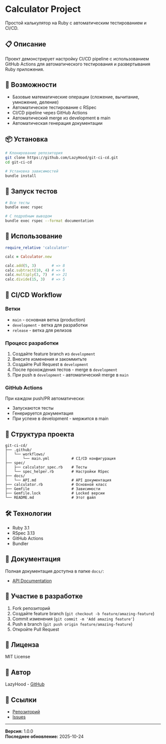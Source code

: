 # Calculator Project

Простой калькулятор на Ruby с автоматическим тестированием и CI/CD.

## 📋 Описание

Проект демонстрирует настройку CI/CD pipeline с использованием GitHub Actions для автоматического тестирования и развертывания Ruby приложения.

## 🚀 Возможности

- Базовые математические операции (сложение, вычитание, умножение, деление)
- Автоматическое тестирование с RSpec
- CI/CD pipeline через GitHub Actions
- Автоматический merge из development в main
- Автоматическая генерация документации

## 📦 Установка

```bash
# Клонирование репозитория
git clone https://github.com/LazyHood/git-ci-cd.git
cd git-ci-cd

# Установка зависимостей
bundle install
```

## 🧪 Запуск тестов

```bash
# Все тесты
bundle exec rspec

# С подробным выводом
bundle exec rspec --format documentation
```

## 📖 Использование

```ruby
require_relative 'calculator'

calc = Calculator.new

calc.add(5, 3)       # => 8
calc.subtract(10, 4) # => 6
calc.multiply(3, 7)  # => 21
calc.divide(15, 3)   # => 5
```

## 🔄 CI/CD Workflow

### Ветки

- `main` - основная ветка (production)
- `development` - ветка для разработки
- `release` - ветка для релизов

### Процесс разработки

1. Создайте feature branch из `development`
2. Внесите изменения и закоммитьте
3. Создайте Pull Request в `development`
4. После прохождения тестов - merge в `development`
5. При push в `development` - автоматический merge в `main`

### GitHub Actions

При каждом push/PR автоматически:
- Запускаются тесты
- Генерируется документация
- При успехе в development - мержится в main

## 📁 Структура проекта

```
git-ci-cd/
├── .github/
│   └── workflows/
│       └── main.yml          # CI/CD конфигурация
├── spec/
│   ├── calculator_spec.rb    # Тесты
│   └── spec_helper.rb        # Настройки RSpec
├── docs/
│   └── API.md                # API документация
├── calculator.rb             # Основной класс
├── Gemfile                   # Зависимости
├── Gemfile.lock              # Locked версии
└── README.md                 # Этот файл
```

## 🛠 Технологии

- Ruby 3.1
- RSpec 3.13
- GitHub Actions
- Bundler

## 📝 Документация

Полная документация доступна в папке `docs/`:
- [API Documentation](docs/API.md)

## 🤝 Участие в разработке

1. Fork репозиторий
2. Создайте feature branch (`git checkout -b feature/amazing-feature`)
3. Commit изменения (`git commit -m 'Add amazing feature'`)
4. Push в branch (`git push origin feature/amazing-feature`)
5. Откройте Pull Request

## 📄 Лиценза

MIT License

## 👤 Автор

LazyHood - [GitHub](https://github.com/LazyHood)

## 🔗 Ссылки

- [Репозиторий](https://github.com/LazyHood/git-ci-cd)
- [Issues](https://github.com/LazyHood/git-ci-cd/issues)

---

**Версия:** 1.0.0  
**Последнее обновление:** 2025-10-24
